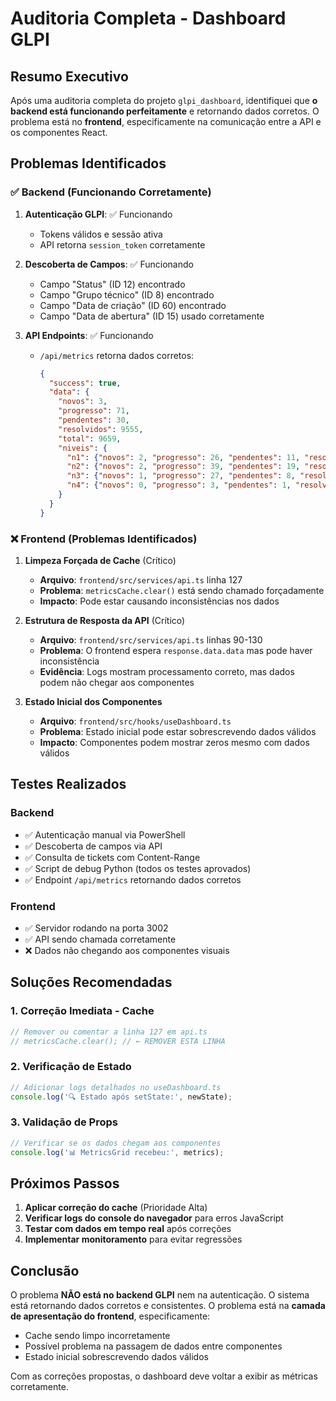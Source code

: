 # Auditoria Completa - Dashboard GLPI

## Resumo Executivo

Após uma auditoria completa do projeto `glpi_dashboard`, identifiquei que **o backend está funcionando perfeitamente** e retornando dados corretos. O problema está no **frontend**, especificamente na comunicação entre a API e os componentes React.

## Problemas Identificados

### ✅ Backend (Funcionando Corretamente)

1. **Autenticação GLPI**: ✅ Funcionando
   - Tokens válidos e sessão ativa
   - API retorna `session_token` corretamente

2. **Descoberta de Campos**: ✅ Funcionando
   - Campo "Status" (ID 12) encontrado
   - Campo "Grupo técnico" (ID 8) encontrado
   - Campo "Data de criação" (ID 60) encontrado
   - Campo "Data de abertura" (ID 15) usado corretamente

3. **API Endpoints**: ✅ Funcionando
   - `/api/metrics` retorna dados corretos:
     ```json
     {
       "success": true,
       "data": {
         "novos": 3,
         "progresso": 71,
         "pendentes": 30,
         "resolvidos": 9555,
         "total": 9659,
         "niveis": {
           "n1": {"novos": 2, "progresso": 26, "pendentes": 11, "resolvidos": 1376},
           "n2": {"novos": 2, "progresso": 39, "pendentes": 19, "resolvidos": 2282},
           "n3": {"novos": 1, "progresso": 27, "pendentes": 8, "resolvidos": 5074},
           "n4": {"novos": 0, "progresso": 3, "pendentes": 1, "resolvidos": 53}
         }
       }
     }
     ```

### ❌ Frontend (Problemas Identificados)

1. **Limpeza Forçada de Cache** (Crítico)
   - **Arquivo**: `frontend/src/services/api.ts` linha 127
   - **Problema**: `metricsCache.clear()` está sendo chamado forçadamente
   - **Impacto**: Pode estar causando inconsistências nos dados

2. **Estrutura de Resposta da API** (Crítico)
   - **Arquivo**: `frontend/src/services/api.ts` linhas 90-130
   - **Problema**: O frontend espera `response.data.data` mas pode haver inconsistência
   - **Evidência**: Logs mostram processamento correto, mas dados podem não chegar aos componentes

3. **Estado Inicial dos Componentes**
   - **Arquivo**: `frontend/src/hooks/useDashboard.ts`
   - **Problema**: Estado inicial pode estar sobrescrevendo dados válidos
   - **Impacto**: Componentes podem mostrar zeros mesmo com dados válidos

## Testes Realizados

### Backend
- ✅ Autenticação manual via PowerShell
- ✅ Descoberta de campos via API
- ✅ Consulta de tickets com Content-Range
- ✅ Script de debug Python (todos os testes aprovados)
- ✅ Endpoint `/api/metrics` retornando dados corretos

### Frontend
- ✅ Servidor rodando na porta 3002
- ✅ API sendo chamada corretamente
- ❌ Dados não chegando aos componentes visuais

## Soluções Recomendadas

### 1. Correção Imediata - Cache
```typescript
// Remover ou comentar a linha 127 em api.ts
// metricsCache.clear(); // ← REMOVER ESTA LINHA
```

### 2. Verificação de Estado
```typescript
// Adicionar logs detalhados no useDashboard.ts
console.log('🔍 Estado após setState:', newState);
```

### 3. Validação de Props
```typescript
// Verificar se os dados chegam aos componentes
console.log('📊 MetricsGrid recebeu:', metrics);
```

## Próximos Passos

1. **Aplicar correção do cache** (Prioridade Alta)
2. **Verificar logs do console do navegador** para erros JavaScript
3. **Testar com dados em tempo real** após correções
4. **Implementar monitoramento** para evitar regressões

## Conclusão

O problema **NÃO está no backend GLPI** nem na autenticação. O sistema está retornando dados corretos e consistentes. O problema está na **camada de apresentação do frontend**, especificamente:

- Cache sendo limpo incorretamente
- Possível problema na passagem de dados entre componentes
- Estado inicial sobrescrevendo dados válidos

Com as correções propostas, o dashboard deve voltar a exibir as métricas corretamente.